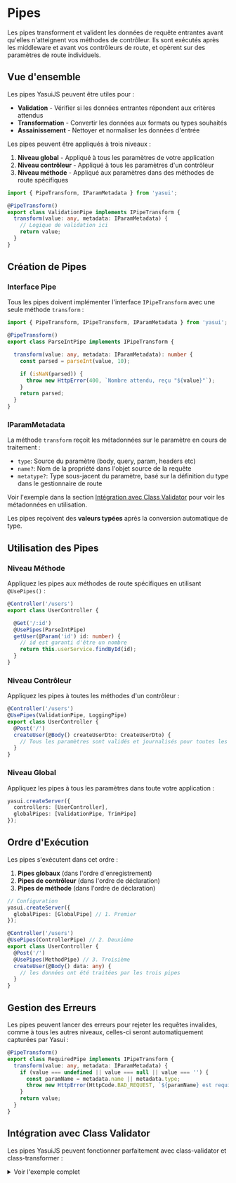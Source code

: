 # Pipes

Les pipes transforment et valident les données de requête entrantes avant qu'elles n'atteignent vos méthodes de contrôleur. Ils sont exécutés après les middleware et avant vos contrôleurs de route, et opèrent sur des paramètres de route individuels.

## Vue d'ensemble

Les pipes YasuiJS peuvent être utiles pour :
- **Validation** - Vérifier si les données entrantes répondent aux critères attendus
- **Transformation** - Convertir les données aux formats ou types souhaités
- **Assainissement** - Nettoyer et normaliser les données d'entrée

Les pipes peuvent être appliqués à trois niveaux :
1. **Niveau global** - Appliqué à tous les paramètres de votre application
2. **Niveau contrôleur** - Appliqué à tous les paramètres d'un contrôleur
3. **Niveau méthode** - Appliqué aux paramètres dans des méthodes de route spécifiques

```typescript
import { PipeTransform, IParamMetadata } from 'yasui';

@PipeTransform()
export class ValidationPipe implements IPipeTransform {
  transform(value: any, metadata: IParamMetadata) {
    // Logique de validation ici
    return value;
  }
}
```

## Création de Pipes

### Interface Pipe

Tous les pipes doivent implémenter l'interface `IPipeTransform` avec une seule méthode `transform` :

```typescript
import { PipeTransform, IPipeTransform, IParamMetadata } from 'yasui';

@PipeTransform()
export class ParseIntPipe implements IPipeTransform {

  transform(value: any, metadata: IParamMetadata): number {
    const parsed = parseInt(value, 10);

    if (isNaN(parsed)) {
      throw new HttpError(400, `Nombre attendu, reçu "${value}"`);
    }
    return parsed;
  }
}
```

### IParamMetadata

La méthode `transform` reçoit les métadonnées sur le paramètre en cours de traitement :

- `type`: Source du paramètre (body, query, param, headers etc)
- `name?`: Nom de la propriété dans l'objet source de la requête
- `metatype?`: Type sous-jacent du paramètre, basé sur la définition du type dans le gestionnaire de route

Voir l'exemple dans la section [Intégration avec Class Validator](#integration-with-class-validator) pour voir les métadonnées en utilisation.

Les pipes reçoivent des **valeurs typées** après la conversion automatique de type.

## Utilisation des Pipes

### Niveau Méthode

Appliquez les pipes aux méthodes de route spécifiques en utilisant `@UsePipes()` :

```typescript
@Controller('/users')
export class UserController {

  @Get('/:id')
  @UsePipes(ParseIntPipe)
  getUser(@Param('id') id: number) {
    // id est garanti d'être un nombre
    return this.userService.findById(id);
  }
}
```

### Niveau Contrôleur

Appliquez les pipes à toutes les méthodes d'un contrôleur :

```typescript
@Controller('/users')
@UsePipes(ValidationPipe, LoggingPipe)
export class UserController {
  @Post('/')
  createUser(@Body() createUserDto: CreateUserDto) {
    // Tous les paramètres sont validés et journalisés pour toutes les routes
  }
}
```

### Niveau Global

Appliquez les pipes à tous les paramètres dans toute votre application :

```typescript
yasui.createServer({
  controllers: [UserController],
  globalPipes: [ValidationPipe, TrimPipe]
});
```

## Ordre d'Exécution

Les pipes s'exécutent dans cet ordre :

1. **Pipes globaux** (dans l'ordre d'enregistrement)
2. **Pipes de contrôleur** (dans l'ordre de déclaration)
3. **Pipes de méthode** (dans l'ordre de déclaration)

```typescript
// Configuration
yasui.createServer({
  globalPipes: [GlobalPipe] // 1. Premier
});

@Controller('/users')
@UsePipes(ControllerPipe) // 2. Deuxième
export class UserController {
  @Post('/')
  @UsePipes(MethodPipe) // 3. Troisième
  createUser(@Body() data: any) {
    // les données ont été traitées par les trois pipes
  }
}
```

## Gestion des Erreurs

Les pipes peuvent lancer des erreurs pour rejeter les requêtes invalides, comme à tous les autres niveaux, celles-ci seront automatiquement capturées par Yasui :

```typescript
@PipeTransform()
export class RequiredPipe implements IPipeTransform {
  transform(value: any, metadata: IParamMetadata) {
    if (value === undefined || value === null || value === '') {
      const paramName = metadata.name || metadata.type;
      throw new HttpError(HttpCode.BAD_REQUEST, `${paramName} est requis`);
    }
    return value;
  }
}
```

## Intégration avec Class Validator

Les pipes YasuiJS peuvent fonctionner parfaitement avec class-validator et class-transformer :

<details>
<summary>Voir l'exemple complet</summary>

```typescript
import { validate, IsEmail, IsString, MinLength  } from 'class-validator';
import { plainToInstance } from 'class-transformer';
import { PipeTransform, IPipeTransform, ParamMetadata, HttpError } from 'yasui';

export class CreateUserDto {
  @IsEmail()
  email: string;
  
  @IsString()
  @MinLength(3)
  name: string;
}

@Controller('/users')
export class UserController {
  @Post('/')
  @UsePipes(ValidationPipe) // Utilise les décorateurs class-validator
  createUser(@Body() createUserDto: CreateUserDto) {
    // createUserDto est validé et typé
    return this.userService.create(createUserDto);
  }
}

@PipeTransform()
export class ValidationPipe implements IPipeTransform {
  async transform(value: any, metadata: ParamMetadata) {
    if (metadata.type !== 'body' && metadata.type !== 'query') {
      return value;
    }
    // Ignore la validation pour les types primitifs
    if (!metadata.metatype || this.isPrimitiveType(metadata.metatype)) {
      return value;
    }

    const object = plainToInstance(metadata.metatype, value);
    const errors = await validate(object);

    if (errors.length > 0) {
      const messages = errors.map(err => 
        Object.values(err.constraints || {}).join(', ')
      ).join('; ');

      throw new HttpError(400, `Échec de la validation : ${messages}`);
    }
    return object;
  }

  private isPrimitiveType(type: Function): boolean {
    return [String, Boolean, Number, Array, Object].includes(type);
  }
}
```
</details>
